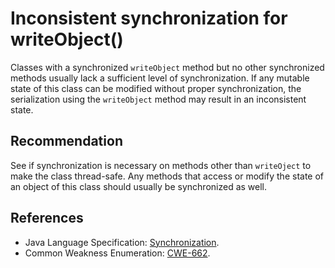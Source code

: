 # Inconsistent synchronization for writeObject()
Classes with a synchronized `writeObject` method but no other synchronized methods usually lack a sufficient level of synchronization. If any mutable state of this class can be modified without proper synchronization, the serialization using the `writeObject` method may result in an inconsistent state.


## Recommendation
See if synchronization is necessary on methods other than `writeOject` to make the class thread-safe. Any methods that access or modify the state of an object of this class should usually be synchronized as well.


## References
* Java Language Specification: [Synchronization](https://docs.oracle.com/javase/specs/jls/se11/html/jls-17.html#jls-17.1).
* Common Weakness Enumeration: [CWE-662](https://cwe.mitre.org/data/definitions/662.html).
